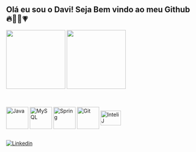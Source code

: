## Olá eu sou o Davi! Seja Bem vindo ao meu Github 🔥👨‍💻💗



<div>
  <img height="160em" src = "https://github-readme-stats.vercel.app/api?username=dsaoDev&show_icons=true&theme=synthwave">
  <img height ="160em" src = "https://github-readme-stats.vercel.app/api/top-langs/?username=dsaoDev&layout=compact&theme=synthwave">
</div>

##

<div style="display:inline_block"><br>
  <img align="center" alt="Java" height= "60" width = "60" src="https://cdn.jsdelivr.net/gh/devicons/devicon/icons/java/java-original-wordmark.svg" />
  <img align="center" alt="MySQL" height= "60" width = "60" src="https://cdn.jsdelivr.net/gh/devicons/devicon/icons/mysql/mysql-original-wordmark.svg">
  <img align="center" alt="Spring" height= "60" width = "60" src="https://cdn.jsdelivr.net/gh/devicons/devicon/icons/spring/spring-original-wordmark.svg">
  <img align="center" alt="Git" height= "60" width = "60" src="https://cdn.jsdelivr.net/gh/devicons/devicon/icons/git/git-original-wordmark.svg">
  <img align="center" alt="InteliJ" height= "40" width = "55" src="https://cdn.jsdelivr.net/gh/devicons/devicon/icons/intellij/intellij-original.svg">
</div>

  ##
 [![Linkedin](https://img.shields.io/badge/LinkedIn-0077B5?style=for-the-badge&logo=linkedin&logoColor=white)](https://www.linkedin.com/in/davi-silva-b91211271/)
